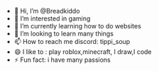- 👋 Hi, I’m @Breadkiddo
- 👀 I’m interested in gaming
- 🌱 I’m currently learning how to do websites 
- 💞️ I’m looking to learn many things
- 📫 How to reach me discord: tippi_soup 
- 😄 I like to : play roblox,minecraft, I draw,I code
- ⚡ Fun fact: i have many passions

<!---
Breadkiddo/Breadkiddo is a ✨ special ✨ repository because its `README.md` (this file) appears on your GitHub profile.
You can click the Preview link to take a look at your changes.
--->
